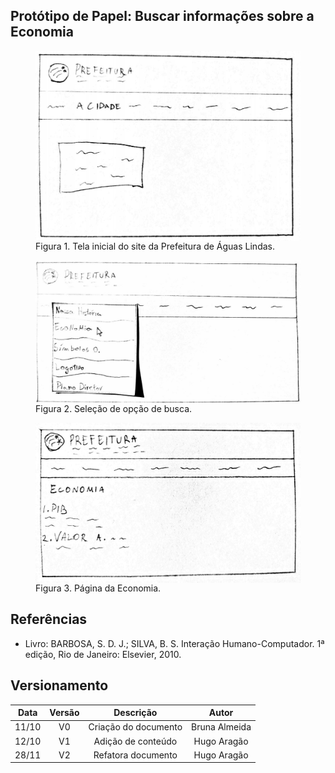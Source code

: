 ## Protótipo de Papel: Buscar informações sobre a Economia

<figure>
<img align=center width="850" src="../../imagens/papel/tela1.jpg">
<figcaption>Figura 1. Tela inicial do site da Prefeitura de Águas Lindas.
</figcaption>
</figure>


<figure>
<img align=center width="850" src="../../imagens/papel/tela2.jpg">
<figcaption>Figura 2. Seleção de opção de busca.</figcaption>
</figure>


<figure>
<img align=center width="850" src="../../imagens/papel/tela3.jpg">
<figcaption>Figura 3. Página da Economia.</figcaption>
</figure>

## Referências

- Livro: BARBOSA, S. D. J.; SILVA, B. S. Interação Humano-Computador. 1ª edição, Rio de Janeiro: Elsevier, 2010.

## Versionamento

| Data  | Versão |      Descrição       |     Autor     |
| :---: | :----: | :------------------: | :-----------: |
| 11/10 |   V0   | Criação do documento | Bruna Almeida |
| 12/10 |   V1   |  Adição de conteúdo  | Hugo Aragão   |
| 28/11 |   V2   |  Refatora documento  | Hugo Aragão   |
